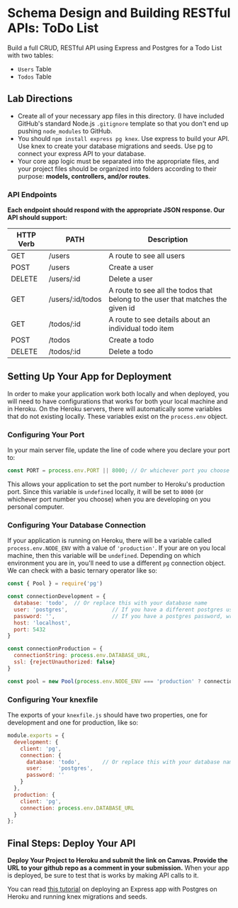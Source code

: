 # Schema Design and Building RESTful APIs: ToDo List

Build a full CRUD, RESTful API using Express and Postgres for a Todo List with two tables:
* `Users` Table
* `Todos` Table

## Lab Directions
* Create all of your necessary app files in this directory. (I have included GitHub's standard Node.js `.gitignore` template so that you don't end up pushing `node_modules` to GitHub. 
* You should `npm install express pg knex`. Use express to build your API. Use knex to create your database migrations and seeds. Use pg to connect your express API to your database.
* Your core app logic must be separated into the appropriate files, and your project files should be organized into folders according to their purpose: **models, controllers, and/or routes**.

### API Endpoints
**Each endpoint should respond with the appropriate JSON response. Our API should support:**

| HTTP Verb | PATH                | Description                                          |
|-----------|---------------------|------------------------------------------------------|
| GET       | /users              | A route to see all users                             |
| POST      | /users              | Create a user                                        |
| DELETE    | /users/:id          | Delete a user                                        |
| GET       | /users/:id/todos    | A route to see all the todos that belong to the user that matches the given id  | 
| GET       | /todos/:id          | A route to see details about an individual todo item |
| POST      | /todos              | Create a todo                                        |
| DELETE    | /todos/:id          | Delete a todo                                        |


## Setting Up Your App for Deployment

In order to make your application work both locally and when deployed, you will need to have configurations that works for both your local machine and in Heroku. On the Heroku servers, there will automatically some variables that do not existing locally. These variables exist on the `process.env` object. 

### Configuring Your Port

In your main server file, update the line of code where you declare your port to:
```js
const PORT = process.env.PORT || 8000; // Or whichever port you choose for your local server
```
This allows your application to set the port number to Heroku's production port. Since this variable is `undefined` locally, it will be set to `8000` (or whichever port number you choose) when you are developing on you personal computer. 

### Configuring Your Database Connection

If your application is running on Heroku, there will be a variable called `process.env.NODE_ENV` with a value of `'production'`. If your are on you local machine, then this variable will be `undefined`. Depending on which environment you are in, you'll need to use a different `pg` connection object. We can check with a basic ternary operator like so: 

```js
const { Pool } = require('pg')

const connectionDevelopment = {
  database: 'todo',  // Or replace this with your database name
  user: 'postgres',              // If you have a different postgres user, replace here
  password: '',                  // If you have a postgres password, write it here
  host: 'localhost',
  port: 5432
}

const connectionProduction = {
  connectionString: process.env.DATABASE_URL, 
  ssl: {rejectUnauthorized: false}
}

const pool = new Pool(process.env.NODE_ENV === 'production' ? connectionProduction : connectionDevelopment)
```

### Configuring Your knexfile

The exports of your `knexfile.js` should have two properties, one for development and one for production, like so:

```js
module.exports = {
  development: {
    client: 'pg',
    connection: {
      database: 'todo',       // Or replace this with your database name
      user:     'postgres',
      password: ''
    }
  },
  production: {
    client: 'pg',
    connection: process.env.DATABASE_URL
  }
};
```

## Final Steps: Deploy Your API

**Deploy Your Project to Heroku and submit the link on Canvas. Provide the URL to your github repo as a comment in your submission.** When your app is deployed, be sure to test that is works by making API calls to it.

You can read [this tutorial](https://github.com/The-Marcy-Lab-School/deploy-node-app-to-heroku/blob/main/README.md) on deploying an Express app with Postgres on Heroku and running knex migrations and seeds.

